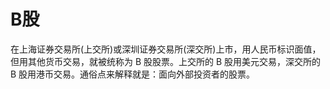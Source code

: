 # B股

在上海证券交易所(上交所)或深圳证券交易所(深交所)上市，用人民币标识面值，但用其他货币交易，就被统称为 B 股股票。上交所的 B 股用美元交易，深交所的 B 股用港币交易。通俗点来解释就是：面向外部投资者的股票。
